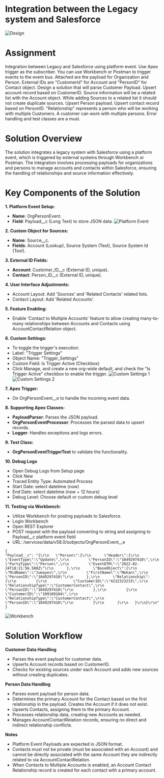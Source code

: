 # Integration between the Legacy system and Salesforce
![Design](https://github.com/MekanJuma/Integration-Legacy-and-Salesforce/blob/main/screenshots/main.png)

# Assignment
Integration between Legacy and Salesforce using platform event. Use Apex trigger as the subscriber. You can use Workbench or Postman to trigger events to the event bus. Attached are the payload for Organization and Person. External IDs are "Customerld" for Account and "PersonID" for Contact object.
Design a solution that will parse Customer Payload. Upsert account record based on CustomerID. Source information will be a related list with the Account object. While adding Sources to a related list it should not create duplicate sources.
Upsert Person payload. Upsert contact record based on PersonID. "Relationship" represents a person who will be working with multiple Customers. A customer can work with multiple persons.
Error handling and test classes are a must.

# Solution Overview
The solution integrates a legacy system with Salesforce using a platform event, which is triggered by external systems through Workbench or Postman. The integration involves processing payloads for organizations and persons to manage accounts and contacts within Salesforce, ensuring the handling of relationships and source information effectively.

# Key Components of the Solution
**1. Platform Event Setup:**
- **Name**: OrgPersonEvent.
- **Field**: Payload__c (Long Text) to store JSON data.
![Platform Event](https://github.com/MekanJuma/Integration-Legacy-and-Salesforce/blob/main/screenshots/platform%20event.PNG)

**2. Custom Object for Sources:**
- **Name**: Source__c.
- **Fields**: Account (Lookup), Source System (Text), Source System Id (Text).

**3. External ID Fields:**
- **Account**: Customer_ID__c (External ID, unique).
- **Contact**: Person_ID__c (External ID, unique).
 
**4. User Interface Adjustments:**
- Account Layout: Add 'Sources' and 'Related Contacts' related lists.
- Contact Layout: Add 'Related Accounts'.

**5. Feature Enabling:**
- Enable 'Contact to Multiple Accounts' feature to allow creating many-to-many relationships between Accounts and Contacts using AccountContactRelation object.

**6. Custom Settings:**
- To toggle the trigger's execution.
- Label: "Trigger Settings"
- Object Name: "Trigger_Settings"
- Custom Field: Is Trigger Active (Checkbox)
- Click Manage, and create a new org-wide default, and check the "Is Trigger Active" checkbox to enable the trigger.
![Custom Settings 1](https://github.com/MekanJuma/Integration-Legacy-and-Salesforce/blob/main/screenshots/custrom%20settings%201.PNG)
![Custom Settings 2](https://github.com/MekanJuma/Integration-Legacy-and-Salesforce/blob/main/screenshots/custom%20settings%202.PNG)

**7. Apex Trigger:**
- On OrgPersonEvent__e to handle the incoming event data.

**8. Supporting Apex Classes:**
- **PayloadParser**: Parses the JSON payload.
- **OrgPersonEventProcessor**: Processes the parsed data to upsert records.
- **Logger**: Handles exceptions and logs errors.

**9. Test Class:**
- **OrgPersonEventTriggerTest** to validate the functionality.

**10. Debug Logs**
- Open Debug Logs from Setup page
- Click New
- Traced Entity Type: Automated Process
- Start Date: select datetime (now)
- End Date: select datetime (now + 12 hours)
- Debug Level: Choose default or custom debug level 

**11. Testing via Workbench:**
- Utilize Workbench for posting payloads to Salesforce.
- Login Workbench
- Open REST Explorer
- POST request with the payload converting to string and assigning to Payload__c platform event field
- URL: /services/data/v58.0/sobjects/OrgPersonEvent__e
```
{
"Payload__c": "{\r\n   \"Person\":{\r\n      \"Header\":{\r\n         \"EventType\":\"Update\",\r\n         \"PersonID\":\"1049297410\",\r\n         \"PartyType\":\"Person\",\r\n         \"EventDTM\":\"2022-02-24T18:21:56.588Z\"\r\n      },\r\n      \"BaseObject\":{\r\n         \"MidName\":\"Jumayev\",\r\n         \"FirstName\":\"Mekan\",\r\n         \"PersonID\":\"1049297410\"\r\n      },\r\n      \"Relationship\":[\r\n         {\r\n            \"CustomerID\":\"4232323233\",\r\n            \"RelationshipType\":\"CustomerContact\",\r\n            \"PersonID\":\"1049297410\"\r\n         },\r\n         {\r\n            \"CustomerID\":\"109109104\",\r\n            \"RelationshipType\":\"CustomerContact\",\r\n            \"PersonID\":\"1049297410\"\r\n         }\r\n      ]\r\n   }\r\n}\r\n"
}
```
![Workbench](https://github.com/MekanJuma/Integration-Legacy-and-Salesforce/blob/main/screenshots/workbench.PNG)

# Solution Workflow
**Customer Data Handling**
- Parses the event payload for customer data.
- Upserts Account records based on CustomerID.
- Checks for existing sources under each Account and adds new sources without creating duplicates.

**Person Data Handling**
- Parses event payload for person data.
- Determines the primary Account for the Contact based on the first relationship in the payload. Creates the Account if it does not exist.
- Upserts Contacts, assigning them to the primary Account.
- Processes relationship data, creating new Accounts as needed.
- Manages AccountContactRelation records, ensuring no direct and indirect relationship conflicts.

**Notes**
- Platform Event Payloads are expected in JSON format.
- Contacts must not be private (must be associated with an Account) and cannot be directly associated with the same Account they are indirectly related to via AccountContactRelation.  
- When Contacts to Multiple Accounts is enabled, an Account Contact Relationship record is created for each contact with a primary account.


